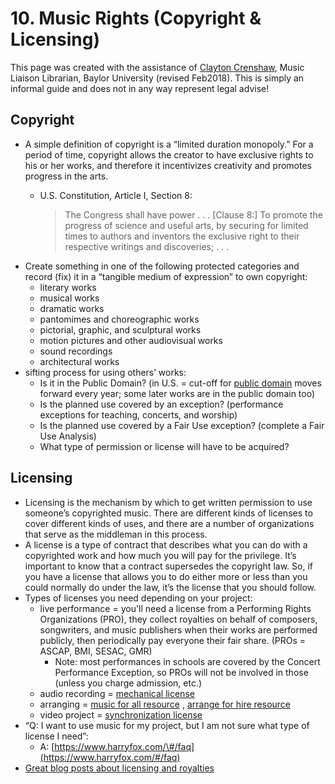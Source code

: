 # 10. Music Rights \(Copyright & Licensing\)

This page was created with the assistance of [Clayton Crenshaw](https://www.baylor.edu/music/index.php?id=952188), Music Liaison Librarian, Baylor University \(revised Feb2018\). This is simply an informal guide and does not in any way represent legal advise!

## **Copyright**

* A simple definition of copyright is a “limited duration monopoly.”  For a period of time, copyright allows the creator to have exclusive rights to his or her works, and therefore it incentivizes creativity and promotes progress in the arts. 
  * U.S. Constitution, Article I, Section 8:

    > The Congress shall have power . . . \[Clause 8:\] To promote the progress of science and useful arts, by securing for limited times to authors and inventors the exclusive right to their respective writings and discoveries; . . .
* Create something in one of the following protected categories and record \(fix\) it in a “tangible medium of expression” to own copyright:
  * literary works
  * musical works
  * dramatic works
  * pantomimes and choreographic works
  * pictorial, graphic, and sculptural works
  * motion pictures and other audiovisual works
  * sound recordings
  * architectural works
* sifting process for using others’ works:
  * Is it in the Public Domain? \(in U.S. = cut-off for [public domain](https://en.wikipedia.org/wiki/Public_domain_in_the_United_States) moves forward every year; some later works are in the public domain too\)
  * Is the planned use covered by an exception? \(performance exceptions for teaching, concerts, and worship\)
  * Is the planned use covered by a Fair Use exception? \(complete a Fair Use Analysis\)
  * What type of permission or license will have to be acquired?

## **Licensing**

* Licensing is the mechanism by which to get written permission to use someone’s copyrighted music. There are different kinds of licenses to cover different kinds of uses, and there are a number of organizations that serve as the middleman in this process.
* A license is a type of contract that describes what you can do with a copyrighted work and how much you will pay for the privilege. It’s important to know that a contract supersedes the copyright law. So, if you have a license that allows you to do either more or less than you could normally do under the law, it’s the license that you should follow.
* Types of licenses you need depending on your project:
  * live performance = you'll need a license from a Performing Rights Organizations \(PRO\), they collect royalties on behalf of composers, songwriters, and music publishers when their works are performed publicly, then periodically pay everyone their fair share. \(PROs = ASCAP, BMI, SESAC, GMR\)
    * Note: most performances in schools are covered by the Concert Performance Exception, so PROs will not be involved in those \(unless you charge admission, etc.\)
  * audio recording = [mechanical license](https://www.easysonglicensing.com/pages/help/articles/music-licensing/what-is-a-mechanical-license.aspx)
  * arranging = [music for all resource](https://www.musicforall.org/resources/copyright/request-permission-to-arrange-/-adapt) , [arrange for hire resource](https://arrangerforhire.com/music-arranging-copyright-licensing/)
  * video project = [synchronization license](https://www.easysonglicensing.com/pages/help/articles/music-licensing/what-is-a-synchronization-license.aspx)
* “Q: I want to use music for my project, but I am not sure what type of license I need”:
  * A: [https://www.harryfox.com/\#/faq](https://www.harryfox.com/#/faq) 
* [Great blog posts about licensing and royalties](https://flypaper.soundfly.com/tag/royalties/)

